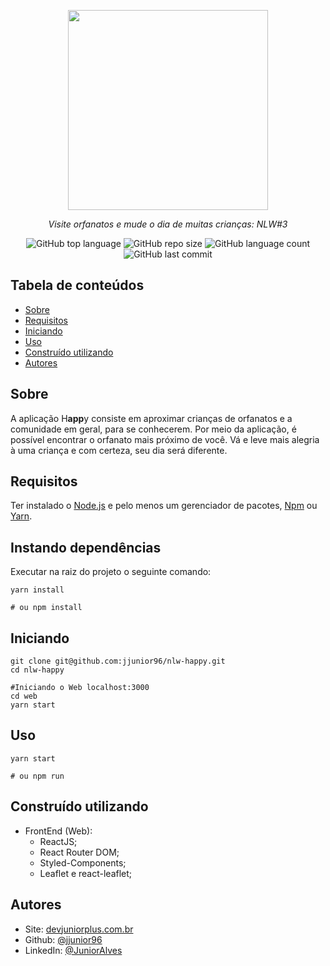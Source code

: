 <p align="center">
<img src="https://user-images.githubusercontent.com/47749249/95790689-423ff100-0cb6-11eb-817c-f6a78e47d0e8.png" width="320px"/>
<p align="center"><i>Visite orfanatos e mude o dia de muitas crianças: NLW#3</i></p>
</p>
<p align="center">
<img alt="GitHub top language" src="https://img.shields.io/github/languages/top/jjunior96/nlw-happy?color=%2314C3D6">
<img alt="GitHub repo size" src="https://img.shields.io/github/repo-size/jjunior96/nlw-happy?color=%2314C3D6&logoColor=%23FFD666" />
<img alt="GitHub language count" src="https://img.shields.io/github/languages/count/jjunior96/nlw-happy?color=%2314C3D6">

<img alt="GitHub last commit" src="https://img.shields.io/github/last-commit/jjunior96/nlw-happy?color=%2314C3D6">
</p>

## Tabela de conteúdos

- [Sobre](#about)
- [Requisitos](#requisitos)
- [Iniciando](#iniciando)
- [Uso](#usage)
- [Construído utilizando](#built_using)
- [Autores](#autores)

## Sobre <a name = "sobre" ></a>

A aplicação H**app**y consiste em aproximar crianças de orfanatos e a comunidade em geral, para se conhecerem. Por meio da aplicação, é possível encontrar o orfanato mais próximo de você. Vá e leve mais alegria à uma criança e com certeza, seu dia será diferente.

## Requisitos <a name = "requisitos" ></a>

Ter instalado o [Node.js](https://nodejs.org/en/) e pelo menos um gerenciador de pacotes, [Npm](https://www.npmjs.com/) ou [Yarn](https://yarnpkg.com/).

## Instando dependências

Executar na raiz do projeto o seguinte comando:

```shell
yarn install

# ou npm install
```

## Iniciando <a name = "iniciando"></a>

```shell
git clone git@github.com:jjunior96/nlw-happy.git
cd nlw-happy

#Iniciando o Web localhost:3000
cd web
yarn start
```

## Uso

```shell
yarn start

# ou npm run
```

## Construído utilizando <a name = "built_using"></a>

- FrontEnd (Web):
  - ReactJS;
  - React Router DOM;
  - Styled-Components;
  - Leaflet e react-leaflet;

## Autores <a name = "autores"></a>

- Site: [devjuniorplus.com.br](https://devjuniorplus.com.br/)
- Github: [@jjunior96](https://github.com/jjunior96)
- LinkedIn: [@JuniorAlves](https://www.linkedin.com/in/junior-alves-b66a10127)
